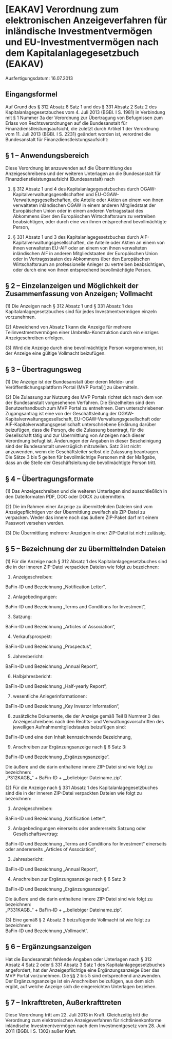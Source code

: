 # [EAKAV] Verordnung zum elektronischen Anzeigeverfahren für inländische Investmentvermögen und EU-Investmentvermögen nach dem Kapitalanlagegesetzbuch  (EAKAV)

Ausfertigungsdatum: 16.07.2013

 

## Eingangsformel

Auf Grund des § 312 Absatz 8 Satz 1 und des § 331 Absatz 2 Satz 2 des Kapitalanlagegesetzbuches vom 4. Juli 2013 (BGBl. I S. 1981) in Verbindung mit § 1 Nummer 3a der Verordnung zur Übertragung von Befugnissen zum Erlass von Rechtsverordnungen auf die Bundesanstalt für Finanzdienstleistungsaufsicht, die zuletzt durch Artikel 1 der Verordnung vom 11. Juli 2013 (BGBl. I S. 2231) geändert worden ist, verordnet die Bundesanstalt für Finanzdienstleistungsaufsicht:


## § 1 – Anwendungsbereich

Diese Verordnung ist anzuwenden auf die Übermittlung des Anzeigeschreibens und der weiteren Unterlagen an die Bundesanstalt für Finanzdienstleistungsaufsicht (Bundesanstalt) nach

1. § 312 Absatz 1 und 4 des Kapitalanlagegesetzbuches durch OGAW-Kapitalverwaltungsgesellschaften und EU-OGAW-Verwaltungsgesellschaften, die Anteile oder Aktien an einem von ihnen verwalteten inländischen OGAW in einem anderen Mitgliedstaat der Europäischen Union oder in einem anderen Vertragsstaat des Abkommens über den Europäischen Wirtschaftsraum zu vertreiben beabsichtigen, oder durch eine von ihnen entsprechend bevollmächtigte Person,

2. § 331 Absatz 1 und 3 des Kapitalanlagegesetzbuches durch AIF-Kapitalverwaltungsgesellschaften, die Anteile oder Aktien an einem von ihnen verwalteten EU-AIF oder an einem von ihnen verwalteten inländischen AIF in anderen Mitgliedstaaten der Europäischen Union oder in Vertragsstaaten des Abkommens über den Europäischen Wirtschaftsraum an professionelle Anleger zu vertreiben beabsichtigen, oder durch eine von ihnen entsprechend bevollmächtigte Person.


## § 2 – Einzelanzeigen und Möglichkeit der Zusammenfassung von Anzeigen; Vollmacht

(1) Die Anzeigen nach § 312 Absatz 1 und § 331 Absatz 1 des Kapitalanlagegesetzbuches sind für jedes Investmentvermögen einzeln vorzunehmen.

(2) Abweichend von Absatz 1 kann die Anzeige für mehrere Teilinvestmentvermögen einer Umbrella-Konstruktion durch ein einziges Anzeigeschreiben erfolgen.

(3) Wird die Anzeige durch eine bevollmächtigte Person vorgenommen, ist der Anzeige eine gültige Vollmacht beizufügen.


## § 3 – Übertragungsweg

(1) Die Anzeige ist der Bundesanstalt über deren Melde- und Veröffentlichungsplattform Portal (MVP Portal)<span id="FnR.F781799_01"></span><a href="#F781799_01" class="FnR">1</a></sup> zu übermitteln.

(2) Die Zulassung zur Nutzung des MVP Portals richtet sich nach dem von der Bundesanstalt vorgesehenen Verfahren. Die Einzelheiten sind dem Benutzerhandbuch zum MVP Portal zu entnehmen. Dem unterschriebenen Zugangsantrag ist eine von der Geschäftsleitung der OGAW-Kapitalverwaltungsgesellschaft, EU-OGAW-Verwaltungsgesellschaft oder AIF-Kapitalverwaltungsgesellschaft unterschriebene Erklärung darüber beizufügen, dass die Person, die die Zulassung beantragt, für die Gesellschaft tätig und zur Übermittlung von Anzeigen nach dieser Verordnung befugt ist. Änderungen der Angaben in dieser Bescheinigung sind der Bundesanstalt unverzüglich mitzuteilen. Satz 3 ist nicht anzuwenden, wenn die Geschäftsleiter selbst die Zulassung beantragen. Die Sätze 3 bis 5 gelten für bevollmächtige Personen mit der Maßgabe, dass an die Stelle der Geschäftsleitung die bevollmächtigte Person tritt.


## § 4 – Übertragungsformate

(1) Das Anzeigeschreiben und die weiteren Unterlagen sind ausschließlich in den Dateiformaten PDF, DOC oder DOCX zu übermitteln.

(2) Die im Rahmen einer Anzeige zu übermittelnden Dateien sind vom Anzeigepflichtigen vor der Übermittlung zweifach als ZIP-Datei zu verpacken. Weder das innere noch das äußere ZIP-Paket darf mit einem Passwort versehen werden.

(3) Die Übermittlung mehrerer Anzeigen in einer ZIP-Datei ist nicht zulässig.


## § 5 – Bezeichnung der zu übermittelnden Dateien

(1) Für die Anzeige nach § 312 Absatz 1 des Kapitalanlagegesetzbuches sind die in der inneren ZIP-Datei verpackten Dateien wie folgt zu bezeichnen:

1. Anzeigeschreiben:

BaFin-ID und Bezeichnung „Notification Letter“,

2. Anlagebedingungen:

BaFin-ID und Bezeichnung „Terms and Conditions for Investment“,

3. Satzung:

BaFin-ID und Bezeichnung „Articles of Association“,

4. Verkaufsprospekt:

BaFin-ID und Bezeichnung „Prospectus“,

5. Jahresbericht:

BaFin-ID und Bezeichnung „Annual Report“,

6. Halbjahresbericht:

BaFin-ID und Bezeichnung „Half-yearly Report“,

7. wesentliche Anlegerinformationen:

BaFin-ID und Bezeichnung „Key Investor Information“,

8. zusätzliche Dokumente, die der Anzeige gemäß Teil B Nummer 3 des Anzeigeschreibens nach den Rechts- und Verwaltungsvorschriften des jeweiligen Aufnahmemitgliedstaates beizufügen sind:

BaFin-ID und eine den Inhalt kennzeichnende Bezeichnung,

9. Anschreiben zur Ergänzungsanzeige nach § 6 Satz 3:

BaFin-ID und Bezeichnung „Ergänzungsanzeige“.

Die äußere und die darin enthaltene innere ZIP-Datei sind wie folgt zu bezeichnen:  
„P312KAGB\_“ + BaFin-ID + „\_beliebiger Dateiname.zip“.

(2) Für die Anzeige nach § 331 Absatz 1 des Kapitalanlagegesetzbuches sind die in der inneren ZIP-Datei verpackten Dateien wie folgt zu bezeichnen:

1. Anzeigeschreiben:

BaFin-ID und Bezeichnung „Notification Letter“,

2. Anlagebedingungen einerseits oder andererseits Satzung oder Gesellschaftsvertrag:

BaFin-ID und Bezeichnung „Terms and Conditions for Investment“ einerseits oder andererseits „Articles of Association“,

3. Jahresbericht:

BaFin-ID und Bezeichnung „Annual Report“,

4. Anschreiben zur Ergänzungsanzeige nach § 6 Satz 3:

BaFin-ID und Bezeichnung „Ergänzungsanzeige“.

Die äußere und die darin enthaltene innere ZIP-Datei sind wie folgt zu bezeichnen:  
„P331KAGB\_“ + BaFin-ID + „\_beliebiger Dateiname.zip“.

(3) Eine gemäß § 2 Absatz 3 beizufügende Vollmacht ist wie folgt zu bezeichnen:  
BaFin-ID und Bezeichnung „Vollmacht“.


## § 6 – Ergänzungsanzeigen

Hat die Bundesanstalt fehlende Angaben oder Unterlagen nach § 312 Absatz 4 Satz 2 oder § 331 Absatz 3 Satz 1 des Kapitalanlagegesetzbuches angefordert, hat der Anzeigepflichtige eine Ergänzungsanzeige über das MVP Portal vorzunehmen. Die §§ 2 bis 5 sind entsprechend anzuwenden. Der Ergänzungsanzeige ist ein Anschreiben beizufügen, aus dem sich ergibt, auf welche Anzeige sich die eingereichten Unterlagen beziehen.


## § 7 – Inkrafttreten, Außerkrafttreten

Diese Verordnung tritt am 22. Juli 2013 in Kraft. Gleichzeitig tritt die Verordnung zum elektronischen Anzeigeverfahren für richtlinienkonforme inländische Investmentvermögen nach dem Investmentgesetz vom 28. Juni 2011 (BGBl. I S. 1302) außer Kraft.
